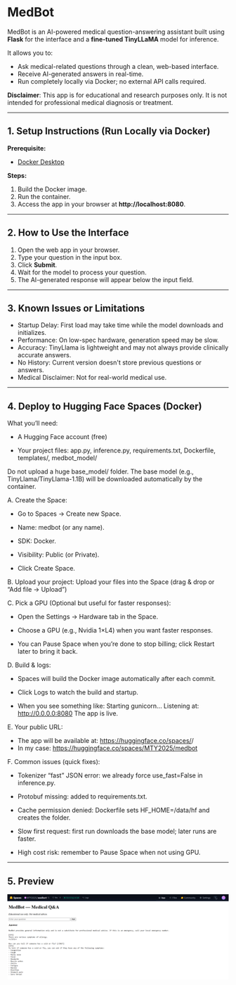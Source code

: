 # MedBot

MedBot is an AI-powered medical question-answering assistant built using **Flask** for the interface and a **fine-tuned TinyLLaMA** model for inference.

It allows you to:
- Ask medical-related questions through a clean, web-based interface.
- Receive AI-generated answers in real-time.
- Run completely locally via Docker; no external API calls required.

**Disclaimer**: This app is for educational and research purposes only. It is not intended for professional medical diagnosis or treatment.

---

## 1. Setup Instructions (Run Locally via Docker)

**Prerequisite:**
- [Docker Desktop](https://www.docker.com/products/docker-desktop/)

**Steps:**
1. Build the Docker image.
2. Run the container.
3. Access the app in your browser at **http://localhost:8080**.

---

## 2. How to Use the Interface

1. Open the web app in your browser.
2. Type your question in the input box.
3. Click **Submit**.
4. Wait for the model to process your question.
5. The AI-generated response will appear below the input field.

---

## 3. Known Issues or Limitations

- Startup Delay: First load may take time while the model downloads and initializes.
- Performance: On low-spec hardware, generation speed may be slow.
- Accuracy: TinyLlama is lightweight and may not always provide clinically accurate answers.
- No History: Current version doesn't store previous questions or answers.
- Medical Disclaimer: Not for real-world medical use.

---

## 4. Deploy to Hugging Face Spaces (Docker)

What you’ll need: 

- A Hugging Face account (free)

- Your project files:
app.py, inference.py, requirements.txt, Dockerfile, templates/, medbot_model/ 

Do not upload a huge base_model/ folder. The base model (e.g., TinyLlama/TinyLlama-1.1B) will be downloaded automatically by the container.

A. Create the Space:

- Go to Spaces -> Create new Space.

- Name: medbot (or any name).

- SDK: Docker.

- Visibility: Public (or Private).

- Click Create Space.

B. Upload your project:
Upload your files into the Space (drag & drop or “Add file -> Upload”)

C. Pick a GPU (Optional but useful for faster responses):

- Open the Settings -> Hardware tab in the Space.

- Choose a GPU (e.g., Nvidia 1×L4) when you want faster responses.

- You can Pause Space when you’re done to stop billing; click Restart later to bring it back.

D. Build & logs:

- Spaces will build the Docker image automatically after each commit.

- Click Logs to watch the build and startup.

- When you see something like: 
Starting gunicorn...
Listening at: http://0.0.0.0:8080
The app is live.

E. Your public URL: 

- The app will be available at:
https://huggingface.co/spaces/<your-username>/<space-name>
- In my case: https://huggingface.co/spaces/MTY2025/medbot

F. Common issues (quick fixes): 

- Tokenizer “fast” JSON error: we already force use_fast=False in inference.py.

- Protobuf missing: added to requirements.txt.

- Cache permission denied: Dockerfile sets HF_HOME=/data/hf and creates the folder.

- Slow first request: first run downloads the base model; later runs are faster.

- High cost risk: remember to Pause Space when not using GPU.

---

## 5. Preview
![MedBot in Action](assets/preview.png)


